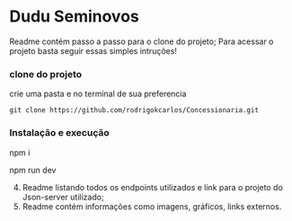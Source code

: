 # Dudu Seminovos

Readme contém passo a passo para o clone do projeto;
Para acessar o projeto basta seguir essas simples intruções!

### clone do projeto

crie uma pasta e no terminal de sua preferencia 

``git clone https://github.com/rodrigokcarlos/Concessionaria.git``

### Instalação e execução
 
npm i

npm run dev

4. Readme listando todos os endpoints utilizados e link para o projeto do Json-server
utilizado;
5. Readme contém informações como imagens, gráficos, links externos.
